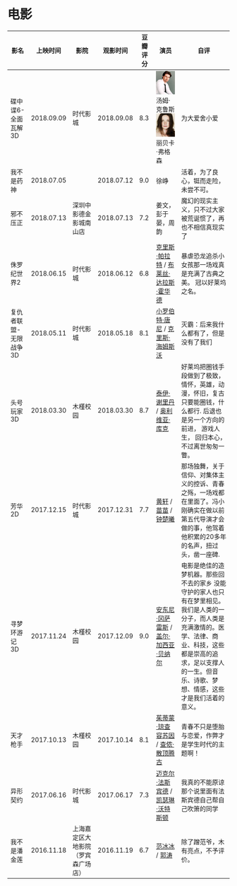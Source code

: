 # 电影

| 影名                  | 上映时间   | 影院                               | 观影时间   | 豆瓣评分 | 演员                                                         | 自评                                                         |
| --------------------- | ---------- | ---------------------------------- | ---------- | -------- | ------------------------------------------------------------ | ------------------------------------------------------------ |
| 碟中谍6-全面瓦解3D    | 2018.09.09 | 时代影城                           | 2018.09.08 | 8.3      | ![img](eac4b74543a98226e4b3d46d8082b9014a90eb0e.jpg)汤姆·克鲁斯<br>![img](64380cd7912397dd44962e3c5a82b2b7d0a2871f-20180909231944370.jpg)丽贝卡·弗格森 | 为大爱舍小爱                                                 |
| 我不是药神            | 2018.07.05 |                                    | 2018.07.12 | 9.0      | 徐峥                                                         | 活着，为了良心，铤而走险，未尝不可。                         |
| 邪不压正              | 2018.07.13 | 深圳中影德金影城南山店             | 2018.07.13 | 7.2      | 姜文，彭于晏，周韵                                           | 魔幻的现实主义，只不过大家被荒诞惯了，再也不相信真现实了     |
| 侏罗纪世界2           | 2018.06.15 | 时代影城                           | 2018.06.12 | 6.8      | [克里斯·帕拉特](https://movie.douban.com/celebrity/1017967/) / [布莱丝·达拉斯·霍华德](https://movie.douban.com/celebrity/1027772/) | 暴虐恐龙追杀小女孩那一场戏真是充满了古典之美。 冠以好莱坞之名。 |
| 复仇者联盟-无限战争3D | 2018.05.11 | 时代影城                           | 2018.05.18 | 8.1      | [小罗伯特·唐尼](https://movie.douban.com/celebrity/1016681/) / [克里斯·海姆斯沃](https://movie.douban.com/celebrity/1021959/) | 灭霸：后来我什么都有了，但是没有了我们                       |
| 头号玩家3D            | 2018.03.30 | 木槿校园                           | 2018.03.30 | 8.7      | [泰伊·谢里丹](https://movie.douban.com/celebrity/1328390/) / [奥利维亚·库克](https://movie.douban.com/celebrity/1327806/) | 好莱坞把圈钱手段做到了极致，情怀，英雄，动漫，怀旧，复古只要能圈钱，什么都行. 后退也是另一个方向的前进， 游戏人生， 回归本心， 不过离世匆匆一瞥。 |
| 芳华2D                | 2017.12.15 | 时代影城                           | 2017.12.31 | 7.7      | [黄轩](https://movie.douban.com/celebrity/1276105/) / [苗苗](https://movie.douban.com/celebrity/1366978/) / [钟楚曦](https://movie.douban.com/celebrity/1357009/) | 那场独舞，关于信仰、对集体主义的控诉、青春之殇，一场戏都在里面了。冯小刚确实在做以前第五代导演才会做的事，他驾着他积累的20多年的名声，扭过头，凿一座碑. |
| 寻梦环游记3D          | 2017.11.24 | 木槿校园                           | 2017.12.09 | 9.0      | [安东尼·冈萨雷斯](https://movie.douban.com/celebrity/1370411/) / [盖尔·加西亚·贝纳尔](https://movie.douban.com/celebrity/1041009/) | 电影是绝佳的造梦机器。那些回不去的家乡 没能守护的家人也只有在梦里相见。<br>我们是人类的一分子，而人类是充满激情的。医学、法律、商业、科技，这些都是崇高的追求，足以支撑人的一生。但音乐、诗歌、梦想、情感，这些才是我们活着的意义。 |
| 天才枪手              | 2017.10.13 | 木槿校园                           | 2017.10.14 | 8.1      | [茱蒂蒙·琼查容苏因](https://movie.douban.com/celebrity/1378772/) / [查侬·散顶腾古](https://movie.douban.com/celebrity/1366471/) | 青春不只是堕胎与恋爱，作弊才是学生时代的主题啊！             |
| 异形契约              | 2017.06.16 | 时代影城                           | 2017.06.17 | 7.3      | [迈克尔·法斯宾德](https://movie.douban.com/celebrity/1000010/) / [凯瑟琳·沃特斯顿](https://movie.douban.com/celebrity/1316589/) | 我真的不能原谅那个说里面有法斯宾德自己帮自己吹箫的同学       |
| 我不是潘金莲          | 2016.11.18 | 上海嘉定区大地影院（罗宾森广场店） | 2016.11.19 | 6.7      | [范冰冰](https://movie.douban.com/celebrity/1050059/) / [郭涛](https://movie.douban.com/celebrity/1274274/) | 除了蹭范爷，木有亮点，不予评价。                             |

